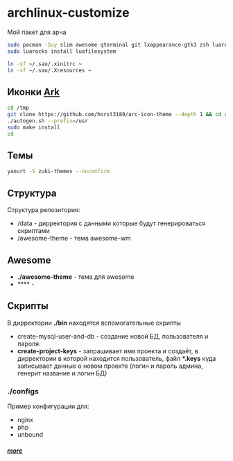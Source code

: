 # archlinux-customize
Мой пакет для арча

```bash
sudo pacman -Suy slim awesome qterminal git lxappearance-gtk3 zsh luarocks sudo nginx php gnome-keyring volumeicon
sudo luarocks install luafilesystem

ln -sf ~/.sau/.xinitrc ~
ln -sf ~/.sau/.Xresources ~
```

## Иконки [Ark](https://github.com/horst3180/arc-icon-theme#installation)
```bash
cd /tmp 
git clone https://github.com/horst3180/arc-icon-theme --depth 1 && cd arc-icon-theme
./autogen.sh --prefix=/usr
sudo make install
cd
``` 
## Темы
```bash
yaourt -S zuki-themes --noconfirm
```

## Структура
Структура репозитория:
 - /data - дирректория с данными которые будут генерироваться скриптами
 - /awesome-theme - тема awesome-wm 


## Awesome
 - **./awesome-theme** - тема для awesome
 - **** - 
 
## Скрипты
В дирректории **./bin** находятся вспомогательные скрипты
 - create-mysql-user-and-db - создание новой БД, пользователя и пароля.
 - **create-project-keys** - запрашивает имя проекта и создаёт, в дирректории в которой находится пользователь, файл **\*.keys** куда записывает данные о новом проекте (логин и пароль админа, генерит название и логин БД)  

### ./configs
Пример конфигурации для: 
 - nginx
 - php
 - unbound


##### [more](http://sollus-soft.blogspot.com/2017/03/awesome-wm-4.html)
